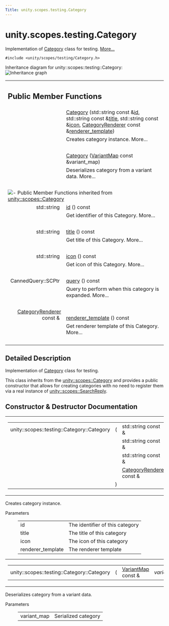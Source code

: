 ```yaml
---
Title: unity.scopes.testing.Category
---
```


# unity.scopes.testing.Category

<p>Implementation of <a class="el" href="index.html" title="Implementation of Category class for testing. ">Category</a> class for testing.  
<a href="#details">More...</a></p>
<p><code>#include &lt;unity/scopes/testing/Category.h&gt;</code></p>
Inheritance diagram for unity::scopes::testing::Category:
<img src="https://assets.ubuntu.com/v1/497289dd-classunity_1_1scopes_1_1testing_1_1_category__inherit__graph.png" border="0" alt="Inheritance graph"/>
<table class="memberdecls">
<tr class="heading"><td colspan="2"><h2 class="groupheader">
Public Member Functions</h2></td></tr>
<tr class="memitem:ac3916483e349d40d917c679fbf3a554e"><td class="memItemLeft" align="right" valign="top">&#160;</td><td class="memItemRight" valign="bottom"><a class="el" href="#ac3916483e349d40d917c679fbf3a554e">Category</a> (std::string const &amp;<a class="el" href="unity.scopes.Category.md#aa14a4f95af60187f890ef475d0d8cabe">id</a>, std::string const &amp;<a class="el" href="unity.scopes.Category.md#a6f11a12253de78d61761b49b45951221">title</a>, std::string const &amp;<a class="el" href="unity.scopes.Category.md#acb98bc96e054fcdf787684cc7d0422ca">icon</a>, <a class="el" href="unity.scopes.CategoryRenderer.md">CategoryRenderer</a> const &amp;<a class="el" href="unity.scopes.Category.md#a2668bac76f600a009934faa8b7eeea6d">renderer_template</a>)</td></tr>
<tr class="memdesc:ac3916483e349d40d917c679fbf3a554e"><td class="mdescLeft">&#160;</td><td class="mdescRight">Creates category instance.  More...<br /></td></tr>
<tr class="separator:ac3916483e349d40d917c679fbf3a554e"><td class="memSeparator" colspan="2">&#160;</td></tr>
<tr class="memitem:abb48fefd29c1b45b1877ac103a301328"><td class="memItemLeft" align="right" valign="top">&#160;</td><td class="memItemRight" valign="bottom"><a class="el" href="#abb48fefd29c1b45b1877ac103a301328">Category</a> (<a class="el" href="unity.scopes.md#ad5d8ccfa11a327fca6f3e4cee11f4c10">VariantMap</a> const &amp;variant_map)</td></tr>
<tr class="memdesc:abb48fefd29c1b45b1877ac103a301328"><td class="mdescLeft">&#160;</td><td class="mdescRight">Deserializes category from a variant data.  More...<br /></td></tr>
<tr class="separator:abb48fefd29c1b45b1877ac103a301328"><td class="memSeparator" colspan="2">&#160;</td></tr>
<tr class="inherit_header pub_methods_classunity_1_1scopes_1_1_category"><td colspan="2" onclick="javascript:toggleInherit('pub_methods_classunity_1_1scopes_1_1_category')"><img src="https://assets.ubuntu.com/v1/c6607712-closed.png" alt="-"/>&#160;Public Member Functions inherited from <a class="el" href="unity.scopes.Category.md">unity::scopes::Category</a></td></tr>
<tr class="memitem:aa14a4f95af60187f890ef475d0d8cabe inherit pub_methods_classunity_1_1scopes_1_1_category"><td class="memItemLeft" align="right" valign="top">std::string&#160;</td><td class="memItemRight" valign="bottom"><a class="el" href="unity.scopes.Category.md#aa14a4f95af60187f890ef475d0d8cabe">id</a> () const </td></tr>
<tr class="memdesc:aa14a4f95af60187f890ef475d0d8cabe inherit pub_methods_classunity_1_1scopes_1_1_category"><td class="mdescLeft">&#160;</td><td class="mdescRight">Get identifier of this Category.  More...<br /></td></tr>
<tr class="separator:aa14a4f95af60187f890ef475d0d8cabe inherit pub_methods_classunity_1_1scopes_1_1_category"><td class="memSeparator" colspan="2">&#160;</td></tr>
<tr class="memitem:a6f11a12253de78d61761b49b45951221 inherit pub_methods_classunity_1_1scopes_1_1_category"><td class="memItemLeft" align="right" valign="top">std::string&#160;</td><td class="memItemRight" valign="bottom"><a class="el" href="unity.scopes.Category.md#a6f11a12253de78d61761b49b45951221">title</a> () const </td></tr>
<tr class="memdesc:a6f11a12253de78d61761b49b45951221 inherit pub_methods_classunity_1_1scopes_1_1_category"><td class="mdescLeft">&#160;</td><td class="mdescRight">Get title of this Category.  More...<br /></td></tr>
<tr class="separator:a6f11a12253de78d61761b49b45951221 inherit pub_methods_classunity_1_1scopes_1_1_category"><td class="memSeparator" colspan="2">&#160;</td></tr>
<tr class="memitem:acb98bc96e054fcdf787684cc7d0422ca inherit pub_methods_classunity_1_1scopes_1_1_category"><td class="memItemLeft" align="right" valign="top">std::string&#160;</td><td class="memItemRight" valign="bottom"><a class="el" href="unity.scopes.Category.md#acb98bc96e054fcdf787684cc7d0422ca">icon</a> () const </td></tr>
<tr class="memdesc:acb98bc96e054fcdf787684cc7d0422ca inherit pub_methods_classunity_1_1scopes_1_1_category"><td class="mdescLeft">&#160;</td><td class="mdescRight">Get icon of this Category.  More...<br /></td></tr>
<tr class="separator:acb98bc96e054fcdf787684cc7d0422ca inherit pub_methods_classunity_1_1scopes_1_1_category"><td class="memSeparator" colspan="2">&#160;</td></tr>
<tr class="memitem:a88034923f3493c2cfb5500e7aeae35cc inherit pub_methods_classunity_1_1scopes_1_1_category"><td class="memItemLeft" align="right" valign="top">CannedQuery::SCPtr&#160;</td><td class="memItemRight" valign="bottom"><a class="el" href="unity.scopes.Category.md#a88034923f3493c2cfb5500e7aeae35cc">query</a> () const </td></tr>
<tr class="memdesc:a88034923f3493c2cfb5500e7aeae35cc inherit pub_methods_classunity_1_1scopes_1_1_category"><td class="mdescLeft">&#160;</td><td class="mdescRight">Query to perform when this category is expanded.  More...<br /></td></tr>
<tr class="separator:a88034923f3493c2cfb5500e7aeae35cc inherit pub_methods_classunity_1_1scopes_1_1_category"><td class="memSeparator" colspan="2">&#160;</td></tr>
<tr class="memitem:a2668bac76f600a009934faa8b7eeea6d inherit pub_methods_classunity_1_1scopes_1_1_category"><td class="memItemLeft" align="right" valign="top"><a class="el" href="unity.scopes.CategoryRenderer.md">CategoryRenderer</a> const &amp;&#160;</td><td class="memItemRight" valign="bottom"><a class="el" href="unity.scopes.Category.md#a2668bac76f600a009934faa8b7eeea6d">renderer_template</a> () const </td></tr>
<tr class="memdesc:a2668bac76f600a009934faa8b7eeea6d inherit pub_methods_classunity_1_1scopes_1_1_category"><td class="mdescLeft">&#160;</td><td class="mdescRight">Get renderer template of this Category.  More...<br /></td></tr>
<tr class="separator:a2668bac76f600a009934faa8b7eeea6d inherit pub_methods_classunity_1_1scopes_1_1_category"><td class="memSeparator" colspan="2">&#160;</td></tr>
</table>
<a name="details" id="details"></a><h2 class="groupheader">Detailed Description</h2>
<p>Implementation of <a class="el" href="index.html" title="Implementation of Category class for testing. ">Category</a> class for testing. </p>
<p>This class inherits from the <a class="el" href="unity.scopes.Category.md" title="A set of related results returned by a scope and displayed within a single pane in the Unity dash...">unity::scopes::Category</a> and provides a public constructor that allows for creating categories with no need to register them via a real instance of <a class="el" href="unity.scopes.SearchReply.md" title="Allows the results of a search query to be sent to the query source. ">unity::scopes::SearchReply</a>. </p>
<h2 class="groupheader">Constructor &amp; Destructor Documentation</h2>
<table class="mlabels">
<tr>
<td class="mlabels-left">
<table class="memname">
<tr>
<td class="memname">unity::scopes::testing::Category::Category </td>
<td>(</td>
<td class="paramtype">std::string const &amp;&#160;</td>
<td class="paramname"><em>id</em>, </td>
</tr>
<tr>
<td class="paramkey"></td>
<td></td>
<td class="paramtype">std::string const &amp;&#160;</td>
<td class="paramname"><em>title</em>, </td>
</tr>
<tr>
<td class="paramkey"></td>
<td></td>
<td class="paramtype">std::string const &amp;&#160;</td>
<td class="paramname"><em>icon</em>, </td>
</tr>
<tr>
<td class="paramkey"></td>
<td></td>
<td class="paramtype"><a class="el" href="unity.scopes.CategoryRenderer.md">CategoryRenderer</a> const &amp;&#160;</td>
<td class="paramname"><em>renderer_template</em>&#160;</td>
</tr>
<tr>
<td></td>
<td>)</td>
<td></td><td></td>
</tr>
</table>
</td>
<td class="mlabels-right">
<span class="mlabels"><span class="mlabel">inline</span></span>  </td>
</tr>
</table>
<p>Creates category instance. </p>
<dl class="params"><dt>Parameters</dt><dd>
<table class="params">
<tr><td class="paramname">id</td><td>The identifier of this category </td></tr>
<tr><td class="paramname">title</td><td>The title of this category </td></tr>
<tr><td class="paramname">icon</td><td>The icon of this category </td></tr>
<tr><td class="paramname">renderer_template</td><td>The renderer template </td></tr>
</table>
</dd>
</dl>
<table class="mlabels">
<tr>
<td class="mlabels-left">
<table class="memname">
<tr>
<td class="memname">unity::scopes::testing::Category::Category </td>
<td>(</td>
<td class="paramtype"><a class="el" href="unity.scopes.md#ad5d8ccfa11a327fca6f3e4cee11f4c10">VariantMap</a> const &amp;&#160;</td>
<td class="paramname"><em>variant_map</em></td><td>)</td>
<td></td>
</tr>
</table>
</td>
<td class="mlabels-right">
<span class="mlabels"><span class="mlabel">inline</span></span>  </td>
</tr>
</table>
<p>Deserializes category from a variant data. </p>
<dl class="params"><dt>Parameters</dt><dd>
<table class="params">
<tr><td class="paramname">variant_map</td><td>Serialized category </td></tr>
</table>
</dd>
</dl>
